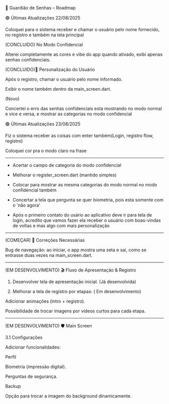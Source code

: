 📖 Guardião de Senhas – Roadmap

🟢 Últimas Atualizações 22/08/2025

Coloquei para o sistema receber e chamar o usuário pelo nome fornecido, no registro e também na tela principal

(CONCLUIDO) No Modo Confidencial

Alterei completamente as cores e vibe do app quando ativado, exibi apenas senhas confidenciais.

(CONCLUIDO)👤 Personalização do Usuário

Após o registro, chamar o usuário pelo nome informado.

Exibir o nome também dentro da main_screen.dart.

(Novo)

Concertei o erro das senhas confidenciais esta mostrando no modo normal e vice e versa, e mostrar as categorias no modo confidencial


🟢 Últimas Atualizações 23/08/2025

Fiz o sistema receber as coisas com enter também(Login, registro flow, registro)

Coloquei cor pra o modo claro na frase




 ---

 - Acertar o campo de categoria do modo confidencial
 
- Melhorar o register_screen.dart (mantido simples)

- Colocar para mostrar as mesma categorias do modo normal no modo confidencial também

- Concertar a tela que pergunta se quer biometria, pois esta somente com o 'não agora'

- Após o primeiro contato do usário ao aplicativo deve ir para tela de login, acredito que vamos fazer ela receber o usuário com boas-vindas de voltas e mas algo com mais personalização

---

(COMEÇAR) 🔧 Correções Necessárias

Bug de navegação: ao iniciar, o app mostra uma seta e sai, como se entrasse duas vezes na main_screen.dart.

---

(EM DESENVOLVIMENTO) 🎬 Fluxo de Apresentação & Registro

1. Desenvolver tela de apresentação inicial. (Já desenvolvida)

2. Melhorar a tela de registro por etapas: ( Em desenvolvimento)

Adicionar animações (intro + registro).

Possibilidade de trocar imagens por vídeos curtos para cada etapa.

---

(EM DESENVOLVIMENTO) 🛡️ Main Screen

3.1 Configurações

Adicionar funcionalidades:

Perfil

Biometria (impressão digital).

Perguntas de segurança.

Backup

Opção para trocar a imagem do background dinamicamente.




